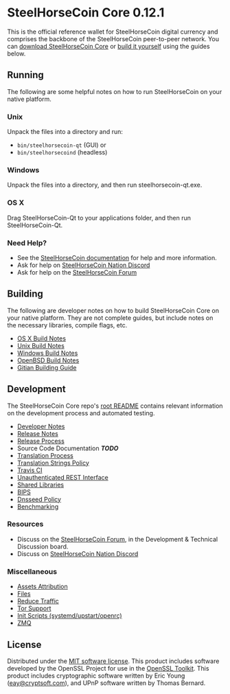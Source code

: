 SteelHorseCoin Core 0.12.1
=====================

This is the official reference wallet for SteelHorseCoin digital currency and comprises the backbone of the SteelHorseCoin peer-to-peer network. You can [download SteelHorseCoin Core](https://www.steelhorsecoin.org/downloads/) or [build it yourself](#building) using the guides below.

Running
---------------------
The following are some helpful notes on how to run SteelHorseCoin on your native platform.

### Unix

Unpack the files into a directory and run:

- `bin/steelhorsecoin-qt` (GUI) or
- `bin/steelhorsecoind` (headless)

### Windows

Unpack the files into a directory, and then run steelhorsecoin-qt.exe.

### OS X

Drag SteelHorseCoin-Qt to your applications folder, and then run SteelHorseCoin-Qt.

### Need Help?

* See the [SteelHorseCoin documentation](https://dashpay.atlassian.net/wiki/display/DOC)
for help and more information.
* Ask for help on [SteelHorseCoin Nation Discord](http://steelhorsecoinchat.org)
* Ask for help on the [SteelHorseCoin Forum](https://steelhorsecoin.org/forum)

Building
---------------------
The following are developer notes on how to build SteelHorseCoin Core on your native platform. They are not complete guides, but include notes on the necessary libraries, compile flags, etc.

- [OS X Build Notes](build-osx.md)
- [Unix Build Notes](build-unix.md)
- [Windows Build Notes](build-windows.md)
- [OpenBSD Build Notes](build-openbsd.md)
- [Gitian Building Guide](gitian-building.md)

Development
---------------------
The SteelHorseCoin Core repo's [root README](/README.md) contains relevant information on the development process and automated testing.

- [Developer Notes](developer-notes.md)
- [Release Notes](release-notes.md)
- [Release Process](release-process.md)
- Source Code Documentation ***TODO***
- [Translation Process](translation_process.md)
- [Translation Strings Policy](translation_strings_policy.md)
- [Travis CI](travis-ci.md)
- [Unauthenticated REST Interface](REST-interface.md)
- [Shared Libraries](shared-libraries.md)
- [BIPS](bips.md)
- [Dnsseed Policy](dnsseed-policy.md)
- [Benchmarking](benchmarking.md)

### Resources
* Discuss on the [SteelHorseCoin Forum](https://steelhorsecoin.org/forum), in the Development & Technical Discussion board.
* Discuss on [SteelHorseCoin Nation Discord](http://steelhorsecoinchat.org)

### Miscellaneous
- [Assets Attribution](assets-attribution.md)
- [Files](files.md)
- [Reduce Traffic](reduce-traffic.md)
- [Tor Support](tor.md)
- [Init Scripts (systemd/upstart/openrc)](init.md)
- [ZMQ](zmq.md)

License
---------------------
Distributed under the [MIT software license](/COPYING).
This product includes software developed by the OpenSSL Project for use in the [OpenSSL Toolkit](https://www.openssl.org/). This product includes
cryptographic software written by Eric Young ([eay@cryptsoft.com](mailto:eay@cryptsoft.com)), and UPnP software written by Thomas Bernard.
